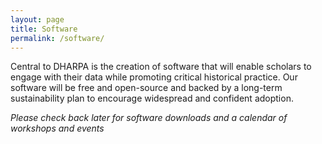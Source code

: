 ```yaml
---
layout: page
title: Software
permalink: /software/
---
```


Central to DHARPA is the creation of software that will enable scholars to engage with their data while promoting critical historical practice. Our software will be free and open-source and backed by a long-term sustainability plan to encourage widespread and confident adoption.

*Please check back later for software downloads and a calendar of workshops and events*
